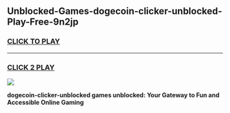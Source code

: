 
## Unblocked-Games-dogecoin-clicker-unblocked-Play-Free-9n2jp
<h3>
<a href="https://premium76.site?title=dogecoin-clicker-unblocked&ref=21A">CLICK TO PLAY</a></h3>
<hr>

<h3>
<a href="https://premium76.site?title=dogecoin-clicker-unblocked&ref=21A">CLICK 2 PLAY</a>
  
</h3>

<a href="https://premium76.site?title=dogecoin-clicker-unblocked&ref=21A"><img src="https://clearcache.store/games.png"></a>


**dogecoin-clicker-unblocked games unblocked: Your Gateway to Fun and Accessible Online Gaming**
